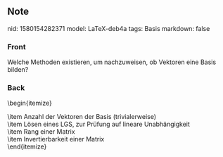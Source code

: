 ## Note
nid: 1580154282371
model: LaTeX-deb4a
tags: Basis
markdown: false

### Front
Welche Methoden existieren, um nachzuweisen, ob Vektoren eine Basis bilden?

### Back
\begin{itemize}<div>\item <span>Anzahl der Vektoren der Basis (trivialerweise)</span></div><div>\item Lösen eines LGS, zur Prüfung auf lineare Unabhängigkeit</div><div>\item Rang einer Matrix</div><div>\item Invertierbarkeit einer Matrix</div><div>\end{itemize}</div>
